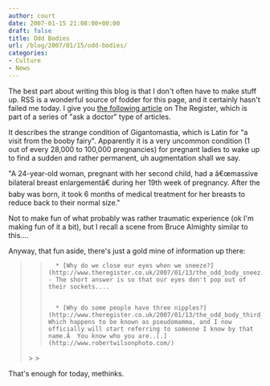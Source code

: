 ```yaml
---
author: court
date: 2007-01-15 21:08:00+00:00
draft: false
title: Odd Bodies
url: /blog/2007/01/15/odd-bodies/
categories:
- Culture
- News
---
```


The best part about writing this blog is that I don't often have to make stuff up.  RSS is a wonderful source of fodder for this page, and it certainly hasn't failed me today.  I give you [the following article](http://www.theregister.co.uk/2007/01/13/the_odd_body_gigantomastia/) on The Register, which is part of a series of "ask a doctor" type of articles.

It describes the strange condition of Gigantomastia, which is Latin for "a visit from the booby fairy".  Apparently it is a very uncommon condition (1 out of every 28,000 to 100,000 pregnancies) for pregnant ladies to wake up to find a sudden and rather permanent, uh augmentation shall we say.


"A 24-year-old woman, pregnant with her second child, had a â€œmassive bilateral breast enlargementâ€ during her 19th week of pregnancy. After the baby was born, it took 6 months of medical treatment for her breasts to reduce back to their normal size."


Not to make fun of what probably was rather traumatic experience (ok I'm making fun of it a bit), but I recall a scene from Bruce Almighty similar to this....

Anyway, that fun aside, there's just a gold mine of information up there:


<blockquote>

> 
> <blockquote>

>> 
>> 
	  * [Why do we close our eyes when we sneeze?](http://www.theregister.co.uk/2007/01/13/the_odd_body_sneezing_eyes_open) - The short answer is so that our eyes don't pop out of their sockets....


	  * [Why do some people have three nipples?](http://www.theregister.co.uk/2007/01/13/the_odd_body_third_nipple/)Â  Which happens to be known as pseudomamma, and I now officially will start referring to someone I know by that name.Â  You know who you are..[.](http://www.robertwilsonphoto.com/)

</blockquote>
> 
> 
</blockquote>


That's enough for today, methinks.
